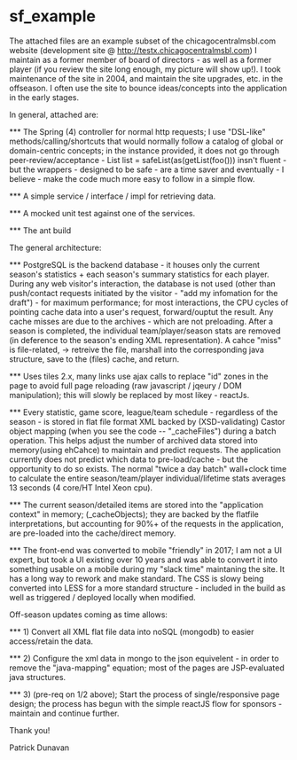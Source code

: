 # sf_example


The attached files are an example subset of the chicagocentralmsbl.com website (development site @ http://testx.chicagocentralmsbl.com) I maintain as a former member of board of directors - as well as a former player (if you review the site long enough, my picture will show up!).  I took maintenance of the site in 2004, and maintain the site upgrades, etc. in the offseason.  I often use the site to bounce ideas/concepts into the application in the early stages.


In general, attached are: 

*** The Spring (4) controller for normal http requests;  I use "DSL-like" methods/calling/shortcuts that would normally follow a catalog of global or domain-centric concepts; in the instance provided, it does not go through peer-review/acceptance  - List<String> list = safeList(as(getList(foo())) insn't fluent - but the wrappers - designed to be safe - are a time saver and eventually - I believe - make the code much more easy to follow in a simple flow.

*** A simple service / interface / impl for retrieving data.

*** A mocked unit test against one of the services.

*** The ant build



The general architecture:

*** PostgreSQL is the backend database - it houses only the current season's statistics + each season's summary statistics for each player. During any web visitor's interaction, the database is not used (other than push/contact requests initiated by the visitor - "add my infomation for the draft") - for maximum performance; for most interactions, the CPU cycles of pointing cache data into a user's request, forward/ouptut the result.  Any cache misses are due to the archives - which are not preloading.  After a season is completed, the individual team/player/season stats are removed (in deference to the season's ending XML representation).  A cahce "miss" is file-related, -> retreive the file, marshall into the corresponding java structure, save to the (files) cache, and return.

*** Uses tiles 2.x, many links use ajax calls to replace "id" zones in the page to avoid full page reloading (raw javascript / jqeury / DOM manipulation); this will slowly be replaced by most likey - reactJs.

*** Every statistic, game score, league/team schedule - regardless of the season - is stored in flat file format XML backed by (XSD-validating) Castor object mapping (when you see the code -- "_cacheFiles") during a batch operation.  This helps adjust the number of archived data stored into memory(using ehCahce) to maintain and predict requests.  The application currently does not predict which data to pre-load/cache - but the opportunity to do so exists.  The normal "twice a day batch" wall+clock time to calculate the entire season/team/player individual/lifetime stats averages 13 seconds (4 core/HT Intel Xeon cpu).

*** The current season/detailed items are stored into the "application context" in memory; (_cacheObjects);  they are backed by the flatfile interpretations, but accounting for 90%+ of the requests in the application, are pre-loaded into the cache/direct memory. 

*** The front-end was converted to mobile "friendly" in 2017; I am not a UI expert, but took a UI existing over 10 years and was able to convert it into something usable on a mobile during my "slack time" maintaning the site.  It has a long way to rework and make standard.  The CSS is slowy being converted into LESS for a more standard structure - included in the build as well as triggered / deployed locally when modified.


Off-season updates coming as time allows: 

*** 1) Convert all XML flat file data into noSQL (mongodb) to easier access/retain the data.

*** 2) Configure the xml data in mongo to the json equivelent - in order to remove the "java-mapping" equation; most of the pages are JSP-evaluated java structures.

*** 3) (pre-req on 1/2 above); Start the process of single/responsive page design; the process has begun with the simple reactJS flow for sponsors - maintain and continue further.




Thank you! 

Patrick Dunavan

